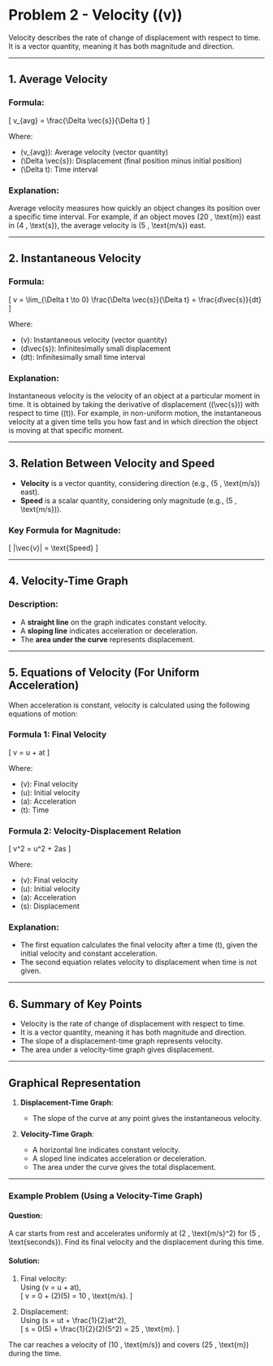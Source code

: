 # Problem 2 -  Velocity (\(v\))

Velocity describes the rate of change of displacement with respect to time. It is a vector quantity, meaning it has both magnitude and direction.

---

## 1. Average Velocity

### Formula:
\[
v_{avg} = \frac{\Delta \vec{s}}{\Delta t}
\]

Where:  
- \(v_{avg}\): Average velocity (vector quantity)  
- \(\Delta \vec{s}\): Displacement (final position minus initial position)  
- \(\Delta t\): Time interval  

### Explanation:
Average velocity measures how quickly an object changes its position over a specific time interval. For example, if an object moves \(20 \, \text{m}\) east in \(4 \, \text{s}\), the average velocity is \(5 \, \text{m/s}\) east.

---

## 2. Instantaneous Velocity

### Formula:
\[
v = \lim_{\Delta t \to 0} \frac{\Delta \vec{s}}{\Delta t} = \frac{d\vec{s}}{dt}
\]

Where:  
- \(v\): Instantaneous velocity (vector quantity)  
- \(d\vec{s}\): Infinitesimally small displacement  
- \(dt\): Infinitesimally small time interval  

### Explanation:
Instantaneous velocity is the velocity of an object at a particular moment in time. It is obtained by taking the derivative of displacement (\(\vec{s}\)) with respect to time (\(t\)). For example, in non-uniform motion, the instantaneous velocity at a given time tells you how fast and in which direction the object is moving at that specific moment.

---

## 3. Relation Between Velocity and Speed

- **Velocity** is a vector quantity, considering direction (e.g., \(5 \, \text{m/s}\) east).  
- **Speed** is a scalar quantity, considering only magnitude (e.g., \(5 \, \text{m/s}\)).

### Key Formula for Magnitude:
\[
|\vec{v}| = \text{Speed}
\]

---

## 4. Velocity-Time Graph

### Description:
- A **straight line** on the graph indicates constant velocity.
- A **sloping line** indicates acceleration or deceleration.
- The **area under the curve** represents displacement.

---

## 5. Equations of Velocity (For Uniform Acceleration)

When acceleration is constant, velocity is calculated using the following equations of motion:

### Formula 1: Final Velocity
\[
v = u + at
\]

Where:  
- \(v\): Final velocity  
- \(u\): Initial velocity  
- \(a\): Acceleration  
- \(t\): Time  

### Formula 2: Velocity-Displacement Relation
\[
v^2 = u^2 + 2as
\]

Where:  
- \(v\): Final velocity  
- \(u\): Initial velocity  
- \(a\): Acceleration  
- \(s\): Displacement  

### Explanation:
- The first equation calculates the final velocity after a time \(t\), given the initial velocity and constant acceleration.  
- The second equation relates velocity to displacement when time is not given.

---

## 6. Summary of Key Points

- Velocity is the rate of change of displacement with respect to time.  
- It is a vector quantity, meaning it has both magnitude and direction.  
- The slope of a displacement-time graph represents velocity.  
- The area under a velocity-time graph gives displacement.

---

## Graphical Representation

1. **Displacement-Time Graph**:  
   - The slope of the curve at any point gives the instantaneous velocity.

2. **Velocity-Time Graph**:  
   - A horizontal line indicates constant velocity.  
   - A sloped line indicates acceleration or deceleration.  
   - The area under the curve gives the total displacement.  

---

### Example Problem (Using a Velocity-Time Graph)

#### Question:
A car starts from rest and accelerates uniformly at \(2 \, \text{m/s}^2\) for \(5 \, \text{seconds}\). Find its final velocity and the displacement during this time.

#### Solution:
1. Final velocity:  
   Using \(v = u + at\),  
   \[
   v = 0 + (2)(5) = 10 \, \text{m/s}.
   \]

2. Displacement:  
   Using \(s = ut + \frac{1}{2}at^2\),  
   \[
   s = 0(5) + \frac{1}{2}(2)(5^2) = 25 \, \text{m}.
   \]

The car reaches a velocity of \(10 \, \text{m/s}\) and covers \(25 \, \text{m}\) during the time.

